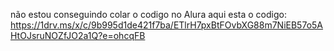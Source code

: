 não estou conseguindo colar o codigo no Alura
aqui esta o codigo:
https://1drv.ms/x/c/9b995d1de421f7ba/ETlrH7pxBtFOvbXG88m7NiEB57o5AHtOJsruNOZfJO2a1Q?e=ohcqFB
